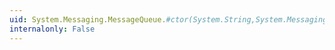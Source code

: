 ```yaml
---
uid: System.Messaging.MessageQueue.#ctor(System.String,System.Messaging.QueueAccessMode)
internalonly: False
---
```

